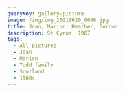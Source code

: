 ```yaml
---
queryKey: gallery-picture
image: /img/img_20210620_0046.jpg
title: Joan, Marion, Heather, Gordon
description: St Cyrus, 1967
tags:
  - All pictures
  - Joan
  - Marion
  - Todd family
  - Scotland
  - 1960s
---
```

